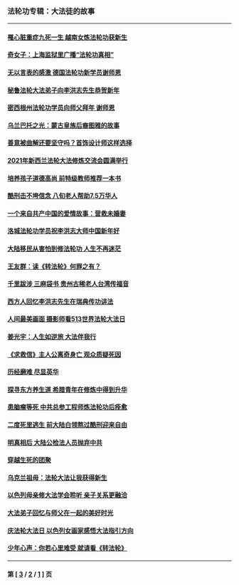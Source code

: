 ### 法轮功专辑：大法徒的故事
---
#### [罹心脏重症九死一生 越南女炼法轮功获新生](../../pages/nf1147481/n13732766.md?05130430) 
#### [奇女子：上海监狱里广播“法轮功真相”](../../pages/nf1147481/n13726443.md?05130430) 
#### [无以言表的感激 德国法轮功新学员谢师恩](../../pages/nf1147481/n13543790.md?05130430) 
#### [秘鲁法轮大法弟子向李洪志先生恭贺新年](../../pages/nf1147481/n13540182.md?05130430) 
#### [密西根州法轮功学员向师父拜年 谢师恩](../../pages/nf1147481/n13538183.md?05130430) 
#### [乌兰巴托之光：蒙古皇族后裔图雅的故事](../../pages/nf1147481/n13155759.md?05130430) 
#### [善意被曲解还要坚守吗？首饰设计师这样选择](../../pages/nf1147481/n13077575.md?05130430) 
#### [2021年新西兰法轮大法修炼交流会圆满举行](../../pages/nf1147481/n13033149.md?05130430) 
#### [培养孩子道德高尚 前特级教师推荐一本书](../../pages/nf1147481/n12938640.md?05130430) 
#### [酷刑击不垮信念 八旬老人帮助7.5万华人](../../pages/nf1147481/n12880712.md?05130430) 
#### [一个来自共产中国的爱情故事：营救未婚妻](../../pages/nf1147481/n12778386.md?05130430) 
#### [洛城法轮功学员祝李洪志大师中国新年好](../../pages/nf1147481/n12724685.md?05130430) 
#### [大陆移民从害怕到修法轮功 人生不再迷茫](../../pages/nf1147481/n12414325.md?05130430) 
#### [王友群：读《转法轮》何罪之有？](../../pages/nf1147481/n12408647.md?05130430) 
#### [千里跋涉 三麻袋书 贵州古稀老人台湾传福音](../../pages/nf1147481/n12198750.md?05130430) 
#### [西方人回忆李洪志先生在瑞典传功讲法](../../pages/nf1147481/n12099607.md?05130430) 
#### [人间最美画面 摄影师看513世界法轮大法日](../../pages/nf1147481/n12094118.md?05130430) 
#### [姜光宇：人生如逆旅 大法伴我行](../../pages/nf1147481/n12088664.md?05130430) 
#### [《求救信》主人公离奇身亡 观众质疑死因](../../pages/nf1147481/n11845215.md?05130430) 
#### [历经磨难 尽显英华](../../pages/nf1147481/n11723297.md?05130430) 
#### [探寻东方养生道 希腊青年在修炼中得到升华](../../pages/nf1147481/n11494502.md?05130430) 
#### [患脑瘤等死 中共总参工程师炼法轮功后痊愈](../../pages/nf1147481/n11466682.md?05130430) 
#### [二度死里逃生 前大陆白领熬过酷刑迎来自由](../../pages/nf1147481/n11368594.md?05130430) 
#### [明真相后 大陆公检法人员抛弃中共](../../pages/nf1147481/n11358618.md?05130430) 
#### [穿越生死的团聚](../../pages/nf1147481/n11258922.md?05130430) 
#### [乌克兰祖母：法轮大法让我获得新生](../../pages/nf1147481/n11269457.md?05130430) 
#### [以色列母亲修大法学会聆听 亲子关系更融洽](../../pages/nf1147481/n11268195.md?05130430) 
#### [大法弟子回忆与师父在一起的美好时光](../../pages/nf1147481/n11267759.md?05130430) 
#### [庆法轮大法日 以色列女画家感悟大法指引方向](../../pages/nf1147481/n11267735.md?05130430) 
#### [少年心声：你若心里难受 就请看《转法轮》](../../pages/nf1147481/n11267496.md?05130430) 

---
#### 第 [ [3](./3.md?05130430) / [2](./2.md?05130430) / [1](./1.md?05130430) ] 页
